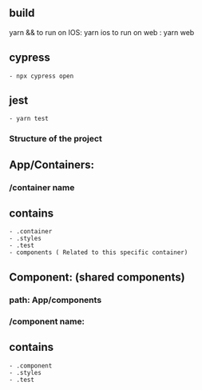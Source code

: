 ## build
yarn &&
    to run on IOS: yarn ios
    to run on web : yarn web

## cypress
    - npx cypress open
    
## jest
    - yarn test 


### Structure of the project

## App/Containers:

### /container name
## contains 
    - .container
    - .styles
    - .test
    - components ( Related to this specific container)
    
## Component: (shared components)
    
### path: App/components

### /component name:

## contains
    - .component
    - .styles
    - .test